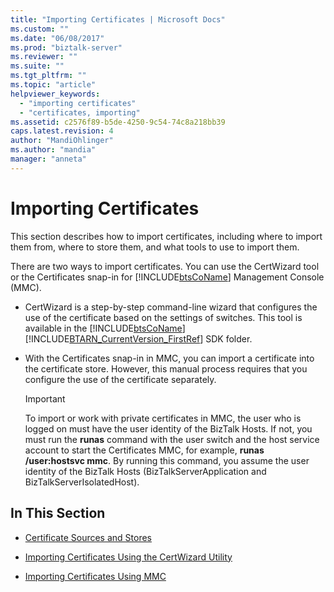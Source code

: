 ```yaml
---
title: "Importing Certificates | Microsoft Docs"
ms.custom: ""
ms.date: "06/08/2017"
ms.prod: "biztalk-server"
ms.reviewer: ""
ms.suite: ""
ms.tgt_pltfrm: ""
ms.topic: "article"
helpviewer_keywords: 
  - "importing certificates"
  - "certificates, importing"
ms.assetid: c2576f89-b5de-4250-9c54-74c8a218bb39
caps.latest.revision: 4
author: "MandiOhlinger"
ms.author: "mandia"
manager: "anneta"
---
```

# Importing Certificates
This section describes how to import certificates, including where to import them from, where to store them, and what tools to use to import them.  
  
 There are two ways to import certificates. You can use the CertWizard tool or the Certificates snap-in for [!INCLUDE[btsCoName](../../includes/btsconame-md.md)] Management Console (MMC).  
  
-   CertWizard is a step-by-step command-line wizard that configures the use of the certificate based on the settings of switches. This tool is available in the [!INCLUDE[btsCoName](../../includes/btsconame-md.md)][!INCLUDE[BTARN_CurrentVersion_FirstRef](../../includes/btarn-currentversion-firstref-md.md)] SDK folder.  
  
-   With the Certificates snap-in in MMC, you can import a certificate into the certificate store. However, this manual process requires that you configure the use of the certificate separately.  
  
    > [!IMPORTANT]
    >  To import or work with private certificates in MMC, the user who is logged on must have the user identity of the BizTalk Hosts. If not, you must run the **runas** command with the user switch and the host service account to start the Certificates MMC, for example, **runas /user:hostsvc mmc**. By running this command, you assume the user identity of the BizTalk Hosts (BizTalkServerApplication and BizTalkServerIsolatedHost).  
  
## In This Section  
  
-   [Certificate Sources and Stores](../../adapters-and-accelerators/accelerator-rosettanet/certificate-sources-and-stores.md)  
  
-   [Importing Certificates Using the CertWizard Utility](../../adapters-and-accelerators/accelerator-rosettanet/importing-certificates-using-the-certwizard-utility.md)  
  
-   [Importing Certificates Using MMC](../../adapters-and-accelerators/accelerator-rosettanet/importing-certificates-using-mmc.md)